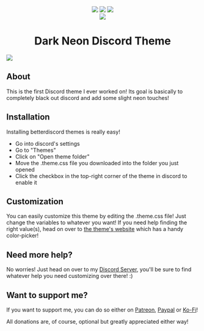 <div align="center">
  <a href="https://www.paypal.com/paypalme/floriancegledi" target="_blank"><img src="https://img.shields.io/badge/PayPal-00457C?style=for-the-badge&logo=paypal&logoColor=white"></img></a>
  <a href="https://www.patreon.com/bates" target="_blank"><img src="https://img.shields.io/badge/Patreon-F96854?style=for-the-badge&logo=patreon&logoColor=white"></img></a>
  <a href="https://ko-fi.com/b4t3s" target="_blank"><img src="https://img.shields.io/badge/Ko--fi-F16061?style=for-the-badge&logo=ko-fi&logoColor=white"></img></a>
  <br>
  <a href="https://discord.gg/6qd3SkP6Ch" target="_blank"><img src="https://img.shields.io/discord/931137677695266856?label=Discord&logo=Discord&style=for-the-badge"></img></a>
</div>
<h1 align="center">Dark Neon Discord Theme</h1>
<img src="https://B4T3S.github.io/DiscordDarkNeon/DarkNeon.png">

<h2>About</h2>

This is the first Discord theme I ever worked on!
Its goal is basically to completely black out discord and add some slight neon touches!

<h2>Installation</h2>

Installing betterdiscord themes is really easy!
- Go into discord's settings
- Go to "Themes"
- Click on "Open theme folder"
- Move the .theme.css file you downloaded into the folder you just opened
- Click the checkbox in the top-right corner of the theme in discord to enable it

<h2>Customization</h2>

You can easily customize this theme by editing the .theme.css file! Just change the variables to whatever you want!
If you need help finding the right value(s), head on over to [the theme's website](https://B4T3S.github.io/DiscordDarkNeon/) which has a handy color-picker!

<h2>Need more help?</h2>

No worries! Just head on over to my <a href="https://discord.gg/6qd3SkP6Ch" target="_blank">Discord Server</a>, you'll be sure to find whatever help you need customizing over there! :)

<h2>Want to support me?</h2>
If you want to support me, you can do so either on <a href="https://www.patreon.com/bates" target="_blank">Patreon</a>, <a href="https://www.paypal.com/paypalme/floriancegledi" target="_blank">Paypal</a> or <a href="https://ko-fi.com/b4t3s">Ko-Fi</a>!

All donations are, of course, optional but greatly appreciated either way!
